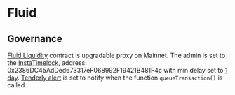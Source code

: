 # Fluid

## Governance

[Fluid Liquidity](https://etherscan.io/address/0x52aa899454998be5b000ad077a46bbe360f4e497#code) contract is upgradable proxy on Mainnet. The admin is set to the [InstaTimelock](https://etherscan.io/address/0x52aa899454998be5b000ad077a46bbe360f4e497#readContract#F1), address: 0x2386DC45AdDed673317eF068992F19421B481F4c with min delay set to [1 day](https://etherscan.io/address/0x2386DC45AdDed673317eF068992F19421B481F4c#readContract#F5). [Tenderly alert](https://dashboard.tenderly.co/yearn/sam/alerts/rules/fba03d32-4920-41c0-9e4c-8c007e8b000e) is set to notify when the function `queueTransaction()` is called.
